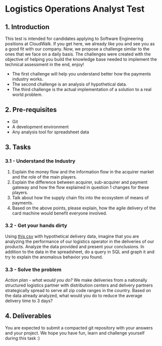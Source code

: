# Logistics Operations Analyst Test

## 1. Introduction

This test is intended for candidates applying to Software Engineering positions at CloudWalk.
If you get here, we already like you and see you as a good fit with our company. 
Now, we propose a challenge similar to the ones that we face on a daily basis.
The challenges were created with the objective of helping you build the knowledge base needed to implement 
the technical assessment in the end, enjoy!

- The first challenge will help you understand better how the payments industry works.
- The second challenge is an analysis of hypothetical data.
- The third challenge is the actual implementation of a solution to a real world problem.

## 2. Pre-requisites

- Git
- A development environment
- Any analysis tool for spreadsheet data

## 3. Tasks

### 3.1 - Understand the Industry

1. Explain the money flow and the information flow in the acquirer market and the role of the main players.
2. Explain the difference between acquirer, sub-acquirer and payment gateway and how the flow explained in question 1 changes for these players.
3. Talk about how the supply chain fits into the ecosystem of means of payments.
4. Based on the above points, please explain, how the agile delivery of the card machine would benefit everyone involved.

### 3.2 - Get your hands dirty

Using [this csv](https://github.com/fabiomdlima/Logistics/blob/main/logistics_case_v1.csv) 
with hypothetical delivery data, imagine that you are analyzing the performance of our logistics operator in the deliveries of our products.
Analyze the data provided and present your conclusions.
In addition to the data in the spreadsheet, do a query in SQL and graph it and try to explain the anomalous behavior you found.

### 3.3 - Solve the problem

*Action plan - what would you do?*
We make deliveries from a nationally structured logistics partner with distribution centers and delivery partners strategically spread to serve all zip code ranges in the country.
Based on the data already analyzed, what would you do to reduce the average delivery time to 3 days?

## 4. Deliverables

You are expected to submit a compacted git repository with your answers and your project.
We hope you have fun, learn and challenge yourself during this task :)

